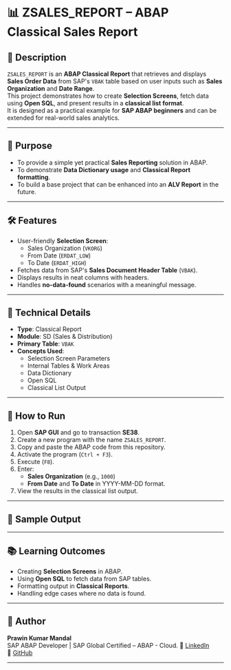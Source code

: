 # 📊 ZSALES_REPORT – ABAP Classical Sales Report

## 📌 Description
`ZSALES_REPORT` is an **ABAP Classical Report** that retrieves and displays **Sales Order Data** from SAP's `VBAK` table based on user inputs such as **Sales Organization** and **Date Range**.  
This project demonstrates how to create **Selection Screens**, fetch data using **Open SQL**, and present results in a **classical list format**.  
It is designed as a practical example for **SAP ABAP beginners** and can be extended for real-world sales analytics.

---

## 🎯 Purpose
- To provide a simple yet practical **Sales Reporting** solution in ABAP.
- To demonstrate **Data Dictionary usage** and **Classical Report formatting**.
- To build a base project that can be enhanced into an **ALV Report** in the future.

---

## 🛠 Features
- User-friendly **Selection Screen**:
  - Sales Organization (`VKORG`)
  - From Date (`ERDAT_LOW`)
  - To Date (`ERDAT_HIGH`)
- Fetches data from SAP's **Sales Document Header Table** (`VBAK`).
- Displays results in neat columns with headers.
- Handles **no-data-found** scenarios with a meaningful message.

---

## 🧾 Technical Details
- **Type**: Classical Report  
- **Module**: SD (Sales & Distribution)  
- **Primary Table**: `VBAK`  
- **Concepts Used**:
  - Selection Screen Parameters
  - Internal Tables & Work Areas
  - Data Dictionary
  - Open SQL
  - Classical List Output

---

## 🚀 How to Run
1. Open **SAP GUI** and go to transaction **SE38**.
2. Create a new program with the name `ZSALES_REPORT`.
3. Copy and paste the ABAP code from this repository.
4. Activate the program (`Ctrl + F3`).
5. Execute (`F8`).
6. Enter:
   - **Sales Organization** (e.g., `1000`)
   - **From Date** and **To Date** in YYYY-MM-DD format.
7. View the results in the classical list output.

---

## 📸 Sample Output


---

## 📚 Learning Outcomes
- Creating **Selection Screens** in ABAP.
- Using **Open SQL** to fetch data from SAP tables.
- Formatting output in **Classical Reports**.
- Handling edge cases where no data is found.

---

## 👤 Author
**Prawin Kumar Mandal**  
SAP ABAP Developer | SAP Global Certified – ABAP - Cloud.
📌 [LinkedIn](https://linkedin.com/in/prawin89)  
📌 [GitHub](https://github.com/prawin81)

---
